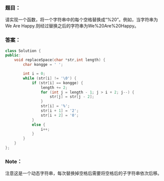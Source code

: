 ### 题目：
请实现一个函数，将一个字符串中的每个空格替换成“%20”。例如，当字符串为We Are Happy.则经过替换之后的字符串为We%20Are%20Happy。

### 答案：
```C++
class Solution {
public:
	void replaceSpace(char *str,int length) {
		char kongge = ' ';

		int i = 0;
		while (str[i] != '\0') {
			if (str[i] == kongge) {
				length += 2;
				for (int j = length - 1; j > i + 2; j--) {
					str[j] = str[j - 2];
				}
				str[i] = '%';
				str[i + 1] = '2';
				str[i + 2] = '0';
			}
			else {
				i++;
			}
		}
	}
};
```
### Note：
注意这是一个动态字符串，每次替换掉空格后需要将空格后的子字符串依次后移。
